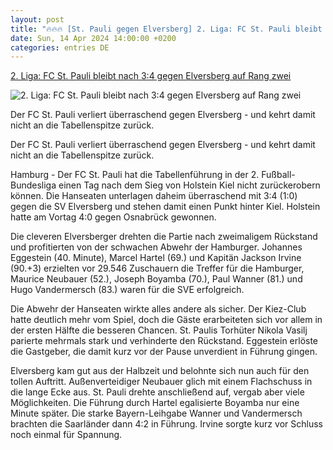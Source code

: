 ```yaml
---
layout: post
title: "🔥🔥🔥 [St. Pauli gegen Elversberg] 2. Liga: FC St. Pauli bleibt nach 3:4 gegen Elversberg auf Rang zwei"
date: Sun, 14 Apr 2024 14:00:00 +0200
categories: entries DE
---
```

[2. Liga: FC St. Pauli bleibt nach 3:4 gegen Elversberg auf Rang zwei](https://www.mz.de/sport/fussball/fc-st-pauli-bleibt-nach-3-4-gegen-elversberg-auf-rang-zwei-3825258)

![2. Liga: FC St. Pauli bleibt nach 3:4 gegen Elversberg auf Rang zwei](https://bmg-images.forward-publishing.io/2024/04/14/3234d29f-78bc-4051-94c4-e64a7b92b2ba.jpeg?rect=0%2C109%2C2048%2C1152&w=1024)

Der FC St. Pauli verliert überraschend gegen Elversberg - und kehrt damit nicht an die Tabellenspitze zurück.

Der FC St. Pauli verliert überraschend gegen Elversberg - und kehrt damit nicht an die Tabellenspitze zurück.

Hamburg - Der FC St. Pauli hat die Tabellenführung in der 2. Fußball-Bundesliga einen Tag nach dem Sieg von Holstein Kiel nicht zurückerobern können. Die Hanseaten unterlagen daheim überraschend mit 3:4 (1:0) gegen die SV Elversberg und stehen damit einen Punkt hinter Kiel. Holstein hatte am Vortag 4:0 gegen Osnabrück gewonnen.

Die cleveren Elversberger drehten die Partie nach zweimaligem Rückstand und profitierten von der schwachen Abwehr der Hamburger. Johannes Eggestein (40. Minute), Marcel Hartel (69.) und Kapitän Jackson Irvine (90.+3) erzielten vor 29.546 Zuschauern die Treffer für die Hamburger, Maurice Neubauer (52.), Joseph Boyamba (70.), Paul Wanner (81.) und Hugo Vandermersch (83.) waren für die SVE erfolgreich.

Die Abwehr der Hanseaten wirkte alles andere als sicher. Der Kiez-Club hatte deutlich mehr vom Spiel, doch die Gäste erarbeiteten sich vor allem in der ersten Hälfte die besseren Chancen. St. Paulis Torhüter Nikola Vasilj parierte mehrmals stark und verhinderte den Rückstand. Eggestein erlöste die Gastgeber, die damit kurz vor der Pause unverdient in Führung gingen.

Elversberg kam gut aus der Halbzeit und belohnte sich nun auch für den tollen Auftritt. Außenverteidiger Neubauer glich mit einem Flachschuss in die lange Ecke aus. St. Pauli drehte anschließend auf, vergab aber viele Möglichkeiten. Die Führung durch Hartel egalisierte Boyamba nur eine Minute später. Die starke Bayern-Leihgabe Wanner und Vandermersch brachten die Saarländer dann 4:2 in Führung. Irvine sorgte kurz vor Schluss noch einmal für Spannung.

